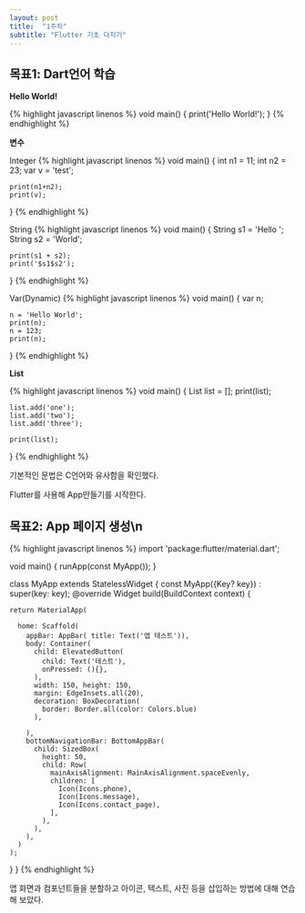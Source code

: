 ```yaml
---
layout: post
title:  "1주차"
subtitle: "Flutter 기초 다지기"
---
```


## 목표1: Dart언어 학습

**Hello World!**

{% highlight javascript linenos %}
void main() {
    print('Hello World!');
}
{% endhighlight %}

**변수**

Integer
{% highlight javascript linenos %}
void main() {
    int n1 = 11;
    int n2 = 23;
    var v = 'test';
  
    print(n1+n2);
    print(v);
}
{% endhighlight %}

String
{% highlight javascript linenos %}
void main() {
    String s1 = 'Hello ';
    String s2 = 'World';
  
    print(s1 + s2);
    print('$s1$s2');
}
{% endhighlight %}

Var(Dynamic)
{% highlight javascript linenos %}
void main() {
    var n;
  
    n = 'Hello World';
    print(n);
    n = 123;
    print(n);
}
{% endhighlight %}

**List**

{% highlight javascript linenos %}
void main() {
    List list = [];
    print(list);
    
    list.add('one');
    list.add('two');
    list.add('three');
    
    print(list);
}
{% endhighlight %}

기본적인 문법은 C언어와 유사함을 확인했다.

Flutter를 사용해 App만들기를 시작한다.

## 목표2: App 페이지 생성\n


{% highlight javascript linenos %}
import 'package:flutter/material.dart';

void main() {
  runApp(const MyApp());
}

class MyApp extends StatelessWidget {
  const MyApp({Key? key}) : super(key: key);
  @override
  Widget build(BuildContext context) {

    return MaterialApp(

      home: Scaffold(
        appBar: AppBar( title: Text('앱 테스트')),
        body: Container(
          child: ElevatedButton(
            child: Text('테스트'),
            onPressed: (){},
          ),
          width: 150, height: 150,
          margin: EdgeInsets.all(20),
          decoration: BoxDecoration(
            border: Border.all(color: Colors.blue)
          ),

        ),
        bottomNavigationBar: BottomAppBar(
          child: SizedBox(
            height: 50,
            child: Row(
              mainAxisAlignment: MainAxisAlignment.spaceEvenly,
              children: [
                Icon(Icons.phone),
                Icon(Icons.message),
                Icon(Icons.contact_page),
              ],
            ),
          ),
        ),
      )
    );
  }
}
{% endhighlight %}

앱 화면과 컴포넌트들을 분할하고 아이콘, 텍스트, 사진 등을 삽입하는 방법에 대해 연습해 보았다.
